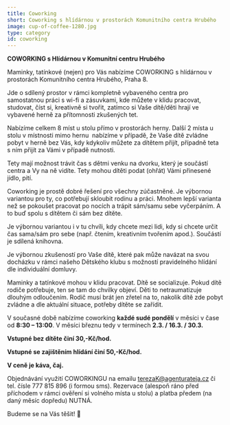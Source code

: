```yaml
---
title: Coworking
short: Coworking s hlídárnou v prostorách Komunitního centra Hrubého
image: cup-of-coffee-1280.jpg
type: category
id: coworking
---
```


<!--StartFragment-->

**COWORKING s Hlídárnou v Komunitní centru Hrubého**

Maminky, tatínkové (nejen) pro Vás nabízíme COWORKING s hlídárnou v prostorách Komunitního centra Hrubého, Praha 8.

Jde o sdílený prostor v rámci kompletně vybaveného centra pro samostatnou práci s wi-fi a zásuvkami, kde můžete v klidu pracovat, studovat, číst si, kreativně si tvořit, zatímco si Vaše dítě/děti hrají ve vybavené herně za přítomnosti zkušených tet.

Nabízíme celkem 8 míst u stolu přímo v prostorách herny. Další 2 místa u stolu v místnosti mimo hernu  nabízíme v případě, že Vaše dítě zvládne pobyt v herně bez Vás, kdy kdykoliv můžete za dítětem přijít, případně teta s ním přijít za Vámi v případě nutnosti.

Tety mají možnost trávit čas s dětmi venku na dvorku, který je součástí centra a Vy na ně vidíte. Tety mohou dítěti podat (ohřát) Vámi přinesené jídlo, pití.

Coworking je prostě dobré řešení pro všechny zúčastněné. Je výbornou variantou pro ty, co potřebují skloubit rodinu a práci. Mnohem lepší varianta než se pokoušet pracovat po nocích a trápit sám/samu sebe vyčerpáním. A to buď spolu s dítětem či sám bez dítěte.

Je výbornou variantou i v tu chvíli, kdy chcete mezi lidi, kdy si chcete určit čas sama/sám pro sebe (např. čtením, kreativním tvořením apod.). Součástí je sdílená knihovna.

Je výbornou zkušeností pro Vaše dítě, které pak může navázat na svou docházku v rámci našeho Dětského klubu s možností pravidelného hlídání dle individuální domluvy.

Maminky a tatínkové mohou v klidu pracovat. Dítě se socializuje. Pokud dítě rodiče potřebuje, ten se tam do chvilky objeví. Děti to netraumatizuje dlouhým odloučením. Rodič musí brát jen zřetel na to, nakolik dítě zde pobyt zvládne a dle aktuální situace, potřeby dítěte se zařídit.

V současné době nabízíme coworking **každé sudé pondělí** v měsíci v čase od **8:30 – 13:00**. V měsíci březnu tedy v termínech **2.3. / 16.3. / 30.3.**

**Vstupné bez dítěte činí 30,-Kč/hod.**

**Vstupné se zajištěním hlídání činí 50,-Kč/hod.**

**V ceně je káva, čaj.**

Objednávání využití COWORKINGU na emailu terezaK@agenturateja.cz či tel. čísle 777 815 896 (i formou sms). Rezervace (alespoň ráno před příchodem v rámci ověření si volného místa u stolu) a platba předem (na daný měsíc dopředu) NUTNÁ.

Budeme se na Vás těšit! 🙂

<!--EndFragment-->

